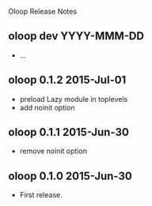 Oloop Release Notes

oloop dev YYYY-MMM-DD
-----------------------
* ...


oloop 0.1.2 2015-Jul-01
-----------------------
* preload Lazy module in toplevels
* add noinit option


oloop 0.1.1 2015-Jun-30
-----------------------
* remove noinit option


oloop 0.1.0 2015-Jun-30
-----------------------
* First release.
